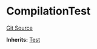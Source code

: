 # CompilationTest
[Git Source](https://github.com/dustinstacy/boncurs/blob/8dd3d6e20d7e085dbf2dccdde2c14001616467cf/lib/forge-std/test/compilation/CompilationTest.sol)

**Inherits:**
[Test](/lib/forge-std/src/Test.sol/abstract.Test.md)


